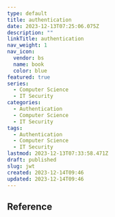 ```yaml
---
type: default
title: authentication
date: 2023-12-13T07:25:06.075Z
description: ""
linkTitle: authentication
nav_weight: 1
nav_icon:
  vendor: bs
  name: book
  color: blue
featured: true
series:
  - Computer Science
  - IT Security
categories:
  - Authentication
  - Computer Science
  - IT Security
tags:
  - Authentication
  - Computer Science
  - IT Security
lastmod: 2023-12-13T07:33:58.471Z
draft: published
slug: jwt
created: 2023-12-14T09:46
updated: 2023-12-14T09:46
---
```


## Reference
